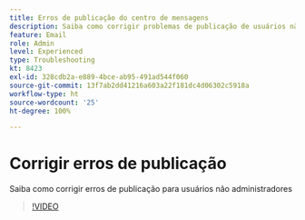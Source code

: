```yaml
---
title: Erros de publicação do centro de mensagens
description: Saiba como corrigir problemas de publicação de usuários não administradores
feature: Email
role: Admin
level: Experienced
type: Troubleshooting
kt: 8423
exl-id: 328cdb2a-e889-4bce-ab95-491ad544f060
source-git-commit: 13f7ab2dd41216a603a22f181dc4d06302c5918a
workflow-type: ht
source-wordcount: '25'
ht-degree: 100%

---
```


# Corrigir erros de publicação

Saiba como corrigir erros de publicação para usuários não administradores

>[!VIDEO](https://video.tv.adobe.com/v/335979?quality=12&learn=on)
